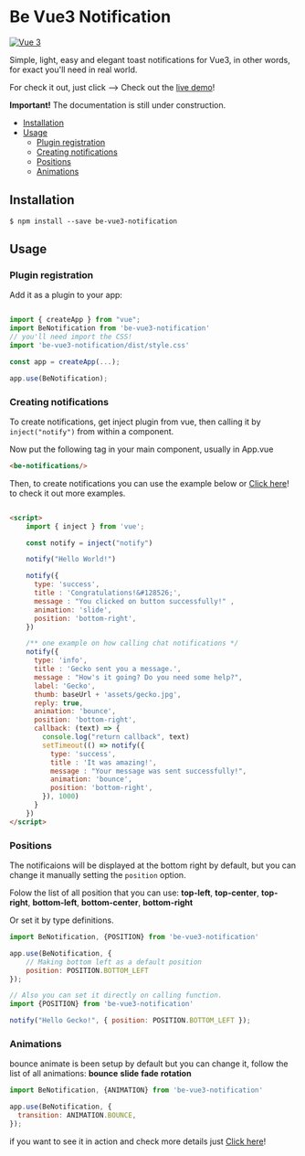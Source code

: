 # Be Vue3 Notification

[![Vue 3](https://img.shields.io/badge/Vue-3-green)](https://img.shields.io/badge/Vue-3-green)

Simple, light, easy and elegant toast notifications for Vue3, in other words, for exact you'll need in real world.

For check it out, just click --> Check out the [live demo](https://bernanr.github.io/be-vue3-notification/)!

**Important!** The documentation is still under construction.

- [Installation](#installation)
- [Usage](#usage)
  - [Plugin registration](#plugin-registration)
  - [Creating notifications](#creating-notifications)
  - [Positions](#positions)
  - [Animations](#animations)

## Installation
```
$ npm install --save be-vue3-notification
```

## Usage

### Plugin registration

Add it as a plugin to your app:

```javascript

import { createApp } from "vue";
import BeNotification from 'be-vue3-notification'
// you'll need import the CSS!
import 'be-vue3-notification/dist/style.css'

const app = createApp(...);

app.use(BeNotification);
```

### Creating notifications

To create notifications, get inject plugin from vue, then calling it by `inject("notify")` from within a component.

Now put the following tag in your main component, usually in App.vue

```html
<be-notifications/>
```
Then, to create notifications you can use the example below or [Click here](https://bernanr.github.io/be-vue3-notification/)! to check it out more examples.

```html

<script>
    import { inject } from 'vue';

    const notify = inject("notify")

    notify("Hello World!")

    notify({
      type: 'success',
      title : 'Congratulations!&#128526;',
      message : "You clicked on button successfully!" ,
      animation: 'slide',
      position: 'bottom-right',
    })

    /** one example on how calling chat notifications */
    notify({
      type: 'info',
      title : 'Gecko sent you a message.',
      message : "How's it going? Do you need some help?",
      label: 'Gecko',
      thumb: baseUrl + 'assets/gecko.jpg',
      reply: true,
      animation: 'bounce',
      position: 'bottom-right',
      callback: (text) => {
        console.log("return callback", text)
        setTimeout(() => notify({
          type: 'success',
          title : 'It was amazing!',
          message : "Your message was sent successfully!",
          animation: 'bounce',
          position: 'bottom-right',
        }), 1000)        
      }
    }) 
</script>
```

### Positions

The notificaions will be displayed at the bottom right by default, but you can 
change it manually setting the `position` option.

Folow the list of all position that you can use:
**top-left**,
**top-center**,
**top-right**,
**bottom-left**,
**bottom-center**,
**bottom-right**

Or set it by type definitions.

```javascript
import BeNotification, {POSITION} from 'be-vue3-notification'

app.use(BeNotification, {
    // Making bottom left as a default position
    position: POSITION.BOTTOM_LEFT
});

// Also you can set it directly on calling function.
import {POSITION} from 'be-vue3-notification'

notify("Hello Gecko!", { position: POSITION.BOTTOM_LEFT });
```

### Animations

bounce animate is been setup by default but you can change it, follow the list of all animations:
**bounce**
**slide**
**fade**
**rotation**

```javascript
import BeNotification, {ANIMATION} from 'be-vue3-notification'

app.use(BeNotification, {
  transition: ANIMATION.BOUNCE,
});
```

if you want to see it in action and check more details just [Click here](https://bernanr.github.io/be-vue3-notification/)!
